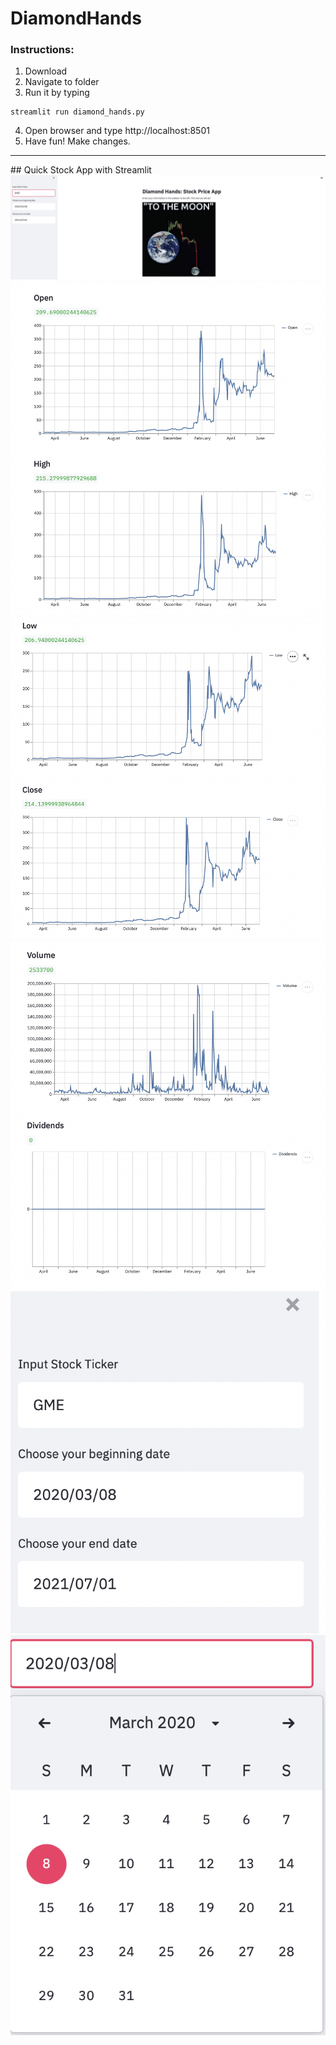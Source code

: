 # DiamondHands

### Instructions:
1. Download 
2. Navigate to folder
3. Run it by typing
```
streamlit run diamond_hands.py

```
4. Open browser and type http://localhost:8501
5. Have fun! Make changes. 

<hr>
## Quick Stock App with Streamlit
<img src="images/Intro.png">
<img src="images/Open-High.png">
<img src="images/Low-Close.png">
<img src="images/Volume-Dividends.png">
<img src="images/sidebar.png">
<img src="images/Date-Picker.png">
